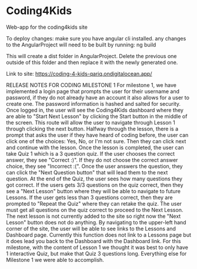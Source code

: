 # Coding4Kids
Web-app for the coding4kids site

To deploy changes:
make sure you have angular cli installed. any changes to the AngularProject will need to be built by running:
ng build

This will create a dist folder in AngularProject. Delete the previous one outside of this folder and then replace it with the newly generated one. 

Link to site: https://coding-4-kids-qariq.ondigitalocean.app/

RELEASE NOTES FOR CODING MILESTONE 1
For milestone 1, we have implemented a login page that prompts the user for their username and password, if they do not already have an account it also allows for a user to create one. The password information is hashed and salted for security. 
Once logged in, the user will see the Coding4Kids dashboard where they are able to "Start Next Lesson" by clicking the Start button in the middle of the screen. This route will allow the user to navigate through Lesson 1 through clicking the next button. Halfway through the lesson, there is a prompt that asks the user if they have heard of coding before, the user can click one of the choices: Yes, No, or I'm not sure. Then they can click next and continue with the lesson. Once the lesson is completed, the user can take Quiz 1 which is a 3 question quiz. If the user chooses the correct answer, they see "Correct :)". If they do not choose the correct answer choice, they see "Incorrect :(". Once the user answers the question, they can click the "Next Question button" that will lead them to the next question. At the end of the Quiz, the user sees how many questions they got correct. If the users gets 3/3 questions on the quiz correct, then they see a "Next Lesson" button where they will be able to navigate to future Lessons. If the user gets less than 3 questions correct, then they are prompted to "Repeat the Quiz" where they can retake the quiz. The user must get all questions on the quiz correct to proceed to the Next Lesson. The next lesson is not currently added to the site so right now the "Next Lesson" button does not do anything. By navigating to the upper-left hand corner of the site, the user will be able to see links to the Lessons and Dashboard page. Currently this function does not link to a Lessons page but it does lead you back to the Dashboard with the Dashboard link. 
For this milestone, with the content of Lesson 1 we thought it was best to only have 1 interactive Quiz, but make that Quiz 3 questions long. Everything else for Milestone 1 we were able to accomplish. 
